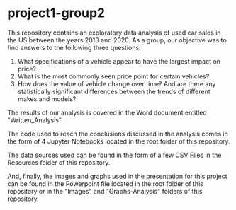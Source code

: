 # project1-group2

This repository contains an exploratory data analysis of used car sales in the US between the years 2018 and 2020. As a group, our objective was to find answers to the following three questions:
1. What specifications of a vehicle appear to have the largest impact on price?
2. What is the most commonly seen price point for certain vehicles?
3. How does the value of vehicle change over time? And are there any statistically significant differences between the trends of different makes and models?

The results of our analysis is covered in the Word document entitled "Written_Analysis".

The code used to reach the conclusions discussed in the analysis comes in the form of 4 Jupyter Notebooks located in the root folder of this repository.

The data sources used can be found in the form of a few CSV Files in the Resources folder of this repository.

And, finally, the images and graphs used in the presentation for this project can be found in the Powerpoint file located in the root folder of this repository or in the "Images" and "Graphs-Analysis" folders of this repository.
